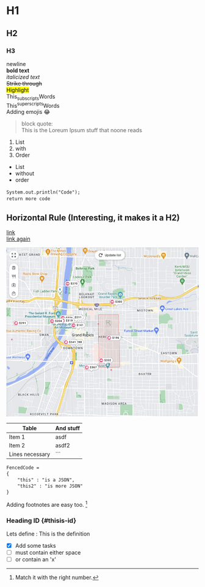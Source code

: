# H1
## H2
### H3

newline\
**bold text**\
*italicized text*\
~~Strike through~~\
<mark>Highlight</mark>\
This<sub>subscripts</sub>Words\
This<sup>superscripts</sup>Words\
Adding emojis :joy:


> block quote:\
> This is the Loreum Ipsum stuff that noone reads

1. List
2. with
3. Order

- List
- without
- order

`System.out.println("Code");`\
`return more code`

Horizontal Rule (Interesting, it makes it a H2)
---

[link](https://www.google.com)\
[link again](https://github.com)

![Image info](./MDImages/GrandRapids.png)

|Table | And stuff|
|-|-|
|Item 1 | asdf |
|Item 2 | asdf2 |
|Lines necessary|```|-|-|```| 

```
FencedCode = 
{
    "this" : "is a JSON",
    "this2" : "is more JSON"
}
```

Adding footnotes are easy too. [^1]
[^1]: Match it with the right number.

### Heading ID {#thisis-id}

Lets define
: This is the definition

- [x] Add some tasks
- [ ] must contain either space
- [ ] or contain an 'x'